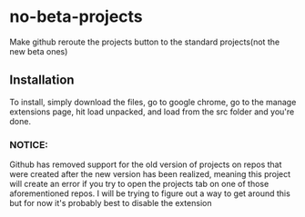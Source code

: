 # no-beta-projects
Make github reroute the projects button to the standard projects(not the new beta ones)
## Installation
To install, simply download the files, go to google chrome, go to the manage extensions page, hit load unpacked, and load from the src folder and you're done.
### NOTICE:
Github has removed support for the old version of projects on repos that were created after the new version has been realized, meaning this project will create an error if you try to open the projects tab on one of those aforementioned repos. I will be trying to figure out a way to get around this but for now it's probably best to disable the extension